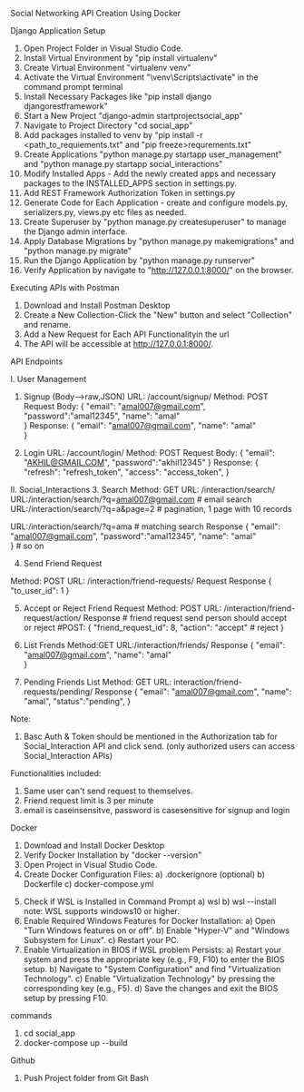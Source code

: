 Social Networking API Creation Using Docker

Django Application Setup
1. Open Project Folder in Visual Studio Code.
2. Install Virtual Environment by "pip install virtualenv"
3. Create Virtual Environment "virtualenv venv"
4. Activate the Virtual Environment "\venv\Scripts\activate" in the command prompt terminal
5. Install Necessary Packages like "pip install django djangorestframework"
6. Start a New Project "django-admin startprojectsocial_app"
7. Navigate to Project Directory "cd social_app"
8. Add packages installed to venv by "pip install -r <path_to_requiements.txt" and "pip freeze>requrements.txt"
9. Create Applications "python manage.py startapp user_management" and "python manage.py startapp social_interactions"
10. Modify Installed Apps - Add the newly created apps and necessary packages to the INSTALLED_APPS section in settings.py.
11. Add REST Framework Authorization Token in settings.py
12. Generate Code for Each Application - create and configure models.py, serializers.py, views.py etc files as needed.
13. Create Superuser by "python manage.py createsuperuser" to manage the Django admin interface.
14. Apply Database Migrations by "python manage.py makemigrations" and  "python manage.py migrate"
15. Run the Django Application by "python manage.py runserver"
16. Verify Application by navigate to "http://127.0.0.1:8000/" on the browser. 

Executing APIs with Postman
1. Download and Install Postman Desktop
2. Create a New Collection-Click the "New" button and select "Collection" and rename.
3. Add a New Request for Each API Functionalityin the url 
4. The API will be accessible at http://127.0.0.1:8000/.

API Endpoints

I. User Management
1. Signup (Body-->raw,JSON)
URL: /account/signup/
Method: POST
Request
Body:
{
    "email": "amal007@gmail.com",
    "password":"amal12345",
    "name": "amal"  
}
Response:
{
   "email": "amal007@gmail.com",
   "name": "amal"  
}

2. Login 
URL: /account/login/
Method: POST
Request
Body:
{
    "email": "AKHIL@GMAIL.COM",
    "password":"akhil12345"
}
Response:
{
   "refresh": "refresh_token",
   "access": "access_token", 
}


II. Social_Interactions
3. Search
Method: GET
URL: /interaction/search/
URL:/interaction/search/?q=amal007@gmail.com  # email search
URL:/interaction/search/?q=a&page=2 # pagination, 1 page with 10 records

URL:/interaction/search/?q=ama # matching search
Response
{
    "email": "amal007@gmail.com",
    "password":"amal12345",
    "name": "amal"  
} # so on

4. Send Friend Request

Method: POST
URL: /interaction/friend-requests/
Request
Response
{
"to_user_id": 1
}

5. Accept or Reject Friend Request
Method: POST
URL: /interaction/friend-request/action/
Response # friend request send person should accept or reject
#POST: {
    "friend_request_id": 8,
    "action": "accept" # reject
}

6. List Frends
Method:GET
URL:/interaction/friends/
Response
{
    "email": "amal007@gmail.com",
    "name": "amal"  
}

7. Pending Friends List
Method: GET
URL: interaction/friend-requests/pending/
Response
{
    "email": "amal007@gmail.com",
    "name": "amal",
    "status":"pending", 
}

Note:
1) Basc Auth & Token should be mentioned in the Authorization tab for Social_Interaction API and click send.
(only authorized users can access Social_Interaction APIs) 

Functionalities included:
1) Same user can't send request to themselves.
2) Friend request limit is 3 per minute
3) email is caseinsensitve, password is casesensitive for signup and login

Docker
1. Download and Install Docker Desktop
2. Verify Docker Installation by "docker --version"
3. Open Project in Visual Studio Code.
4. Create Docker Configuration Files:
      a) .dockerignore (optional)
      b) Dockerfile
      c) docker-compose.yml
5) Check if WSL is Installed in Command Prompt
      a) wsl
      b) wsl --install
note: WSL supports windows10 or higher.
6) Enable Required Windows Features for Docker Installation:
      a) Open "Turn Windows features on or off".
      b) Enable "Hyper-V" and "Windows Subsystem for Linux".
      c) Restart your PC.
7) Enable Virtualization in BIOS if WSL problem Persists:
      a) Restart your system and press the appropriate key (e.g., F9, F10) to enter the BIOS setup.
      b) Navigate to "System Configuration" and find "Virtualization Technology".
      c) Enable "Virtualization Technology" by pressing the corresponding key (e.g., F5).
      d) Save the changes and exit the BIOS setup by pressing F10.

commands
1) cd social_app
2) docker-compose up --build

Github
1) Push Project folder from Git Bash